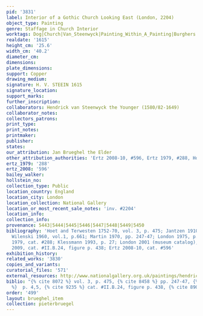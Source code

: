 ```yaml
---
pid: '3831'
label: Interior of a Gothic Church Looking East (London, 2204)
object_type: Painting
genre: Staffage in Church Interior
worktags: Dog|Church|Van_Steenwyck|Painting_Within_A_Painting|Burghers|Children|Interior_Scene
realdate: '1615'
height_cm: '25.6'
width_cm: '40.2'
diameter_cm:
dimensions:
plate_dimensions:
support: Copper
drawing_medium:
signature: H. V. STEEIN 1615
signature_location:
support_marks:
further_inscription:
collaborators: Hendrick van Steenwyck the Younger (1580/82-1649)
collaborator_notes:
collectors_patrons:
print_type:
print_notes:
printmaker:
publisher:
states:
our_attribution: Jan Brueghel the Elder
other_attribution_authorities: 'Ertz 2008-10, #596, Ertz 1979, #288, Honig database'
ertz_1979: '288'
ertz_2008: '596'
bailey_walker:
hollstein_no:
collection_type: Public
location_country: England
location_city: London
location_collection: National Gallery
location_or_most_recent_sale_notes: 'inv. #2204'
location_info:
collection_info:
provenance: 5443|5444|5445|5446|5447|5448|5449|5450
bibliography: 'Hoet and Terwesten 1752-70, vol. 3, p. 475; Jantzen 1910, p. 170, #458;
  Wilenski 1960, vol.1, p.661; Martin 1970, pp. 247-47; London 1975, p. 4,5; Ertz
  1979, cat. #288; Klessmann 1993, p. 27; London 2001 (museum catalog), p. ; Howarth
  2009, cat. #II.B.24, figure p. 438; Ertz 2008-10, cat. #596'
exhibition_history:
related_works: '3830'
copies_and_variants:
curatorial_files: '571'
external_resources: http://www.nationalgallery.org.uk/paintings/hendrick-van-steenwyck-the-younger-and-jan-brueghel-the-elder-the-interior-of-a-gothic-church-looking-east/28761
biblio: "{% cite 8072 %} vol. 3, p. 475, {% cite 8458 %} pp. 247-47, {% cite 9004
  %}  p. 4,5, {% cite 9235 %} cat. #II.B.24, figure p. 438, {% cite 8900 %} cat. #596"
order: '499'
layout: brueghel_item
collection: pieterbruegel
---
```

